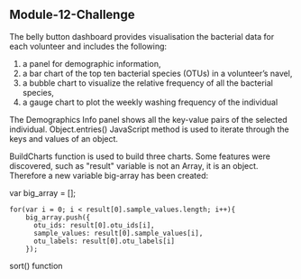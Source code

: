 ## Module-12-Challenge

The belly button dashboard provides visualisation the bacterial data for each volunteer and includes the following:
  1) a panel for demographic information,
  2) a bar chart of the top ten bacterial species (OTUs) in a volunteer’s navel, 
  3) a bubble chart to visualize the relative frequency of all the bacterial species,
  4) a gauge chart to plot the weekly washing frequency of the individual

The Demographics Info panel shows all the key-value pairs of the selected individual. Object.entries() JavaScript method is used to iterate through the keys and values of an object.

BuildCharts function is used to build three charts. Some features were discovered, such as "result" variable is not an Array, it is an object.
Therefore a new variable big-array has been created:


var big_array = [];

    for(var i = 0; i < result[0].sample_values.length; i++){
        big_array.push({
          otu_ids: result[0].otu_ids[i],
          sample_values: result[0].sample_values[i],
          otu_labels: result[0].otu_labels[i]
        }); 

sort() function 
